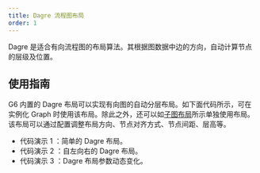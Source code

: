 ```yaml
---
title: Dagre 流程图布局
order: 1
---
```


Dagre 是适合有向流程图的布局算法。其根据图数据中边的方向，自动计算节点的层级及位置。

## 使用指南

G6 内置的 Dagre 布局可以实现有向图的自动分层布局。如下面代码所示，可在实例化 Graph 时使用该布局。除此之外，还可以如[子图布局](https://www.yuque.com/antv/g6/qopkkg#eYZc6)所示单独使用布局。该布局可以通过配置调整布局方向、节点对齐方式、节点间距、层高等。
- 代码演示 1 ：简单的 Dagre 布局。
- 代码演示 2 ：自左向右的 Dagre 布局。
- 代码演示 3 ：Dagre 布局参数动态变化。
